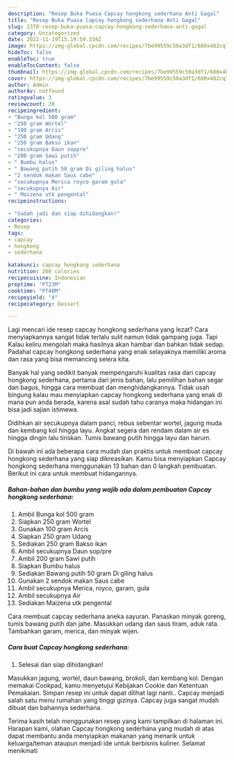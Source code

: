 ```yaml
---
description: "Resep Buka Puasa Capcay hongkong sederhana Anti Gagal"
title: "Resep Buka Puasa Capcay hongkong sederhana Anti Gagal"
slug: 2370-resep-buka-puasa-capcay-hongkong-sederhana-anti-gagal
category: Uncategorized
date: 2022-11-19T15:19:59.334Z
image: https://img-global.cpcdn.com/recipes/7be99559c50a3df1/680x482cq70/capcay-hongkong-sederhana-foto-resep-utama.jpg
hideToc: false
enableToc: true
enableTocContent: false
thumbnail: https://img-global.cpcdn.com/recipes/7be99559c50a3df1/680x482cq70/capcay-hongkong-sederhana-foto-resep-utama.jpg
cover: https://img-global.cpcdn.com/recipes/7be99559c50a3df1/680x482cq70/capcay-hongkong-sederhana-foto-resep-utama.jpg
author: Admin
authorAv: notfound
ratingvalue: 3
reviewcount: 20
recipeingredient:
- "Bunga kol 500 gram"
- "250 gram Wortel"
- "100 gram Arcis"
- "250 gram Udang"
- "250 gram Bakso ikan"
- "secukupnya Daun soppre"
- "200 gram Sawi putih"
- " Bumbu halus"
- " Bawang putih 50 gram Di giling halus"
- "2 sendok makan Saus cabe"
- "secukupnya Merica royco garam gula"
- "secukupnya Air"
- " Maizena utk pengental"
recipeinstructions:

- "Sudah jadi dan siap dihidangkan!"
categories:
- Resep
tags:
- capcay
- hongkong
- sederhana

katakunci: capcay hongkong sederhana 
nutrition: 260 calories
recipecuisine: Indonesian
preptime: "PT23M"
cooktime: "PT40M"
recipeyield: "4"
recipecategory: Dessert

---
```



Lagi mencari ide resep capcay hongkong sederhana yang lezat? Cara menyiapkannya sangat tidak terlalu sulit namun tidak gampang juga. Tapi Kalau keliru mengolah maka hasilnya akan hambar dan bahkan tidak sedap. Padahal capcay hongkong sederhana yang enak selayaknya memiliki aroma dan rasa yang bisa memancing selera kita.


Banyak hal yang sedikit banyak mempengaruhi kualitas rasa dari capcay hongkong sederhana, pertama dari jenis bahan, lalu pemilihan bahan segar dan bagus, hingga cara membuat dan menghidangkannya. Tidak usah bingung kalau mau menyiapkan capcay hongkong sederhana yang enak di mana pun anda berada, karena asal sudah tahu caranya maka hidangan ini bisa jadi sajian istimewa.

Didihkan air secukupnya dalam panci, rebus sebentar wortel, jagung muda dan kembang kol hingga layu. Angkat segera dan rendam dalam air es hingga dingin lalu tiriskan. Tumis bawang putih hingga layu dan harum.


Di bawah ini ada beberapa cara mudah dan praktis untuk membuat capcay hongkong sederhana yang siap dikreasikan. Kamu bisa menyiapkan Capcay hongkong sederhana menggunakan 13 bahan dan 0 langkah pembuatan. Berikut ini cara untuk membuat hidangannya.

<!--inarticleads1-->

##### Bahan-bahan dan bumbu yang wajib ada dalam pembuatan Capcay hongkong sederhana:

1. Ambil Bunga kol 500 gram
1. Siapkan 250 gram Wortel
1. Gunakan 100 gram Arcis
1. Siapkan 250 gram Udang
1. Sediakan 250 gram Bakso ikan
1. Ambil secukupnya Daun sop/pre
1. Ambil 200 gram Sawi putih
1. Siapkan  Bumbu halus
1. Sediakan  Bawang putih 50 gram Di giling halus
1. Gunakan 2 sendok makan Saus cabe
1. Ambil secukupnya Merica, royco, garam, gula
1. Ambil secukupnya Air
1. Sediakan  Maizena utk pengental


Cara membuat capcay sederhana aneka sayuran. Panaskan minyak goreng, tumis bawang putih dan jahe. Masukkan udang dan saus tiram, aduk rata. Tambahkan garam, merica, dan minyak wijen. 

<!--inarticleads2-->

##### Cara buat Capcay hongkong sederhana:


1. Selesai dan siap dihidangkan!

Masukkan jagung, wortel, daun bawang, brokoli, dan kembang kol. Dengan memakai Cookpad, kamu menyetujui Kebijakan Cookie dan Ketentuan Pemakaian. Simpan resep ini untuk dapat dilihat lagi nanti.. Capcay menjadi salah satu menu rumahan yang tinggi gizinya. Capcay juga sangat mudah dibuat dan bahannya sederhana. 

Terima kasih telah menggunakan resep yang kami tampilkan di halaman ini. Harapan kami, olahan Capcay hongkong sederhana yang mudah di atas dapat membantu anda menyiapkan makanan yang menarik untuk keluarga/teman ataupun menjadi ide untuk berbisnis kuliner. Selamat menikmati
